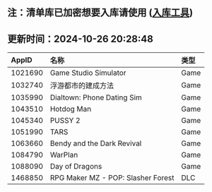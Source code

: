 ## 注：清单库已加密想要入库请使用 ([入库工具](https://github.com/BlankTMing/ManifestAutoUpdate/releases))

## 更新时间：2024-10-26 20:28:48
| AppID | 名称 | 类型  |
| :-------------------- | :----------------------------- | :----------- |
| 1021690 | Game Studio Simulator| Game |
| 1032740 | 浮游都市的建成方法| Game |
| 1035990 | Dialtown: Phone Dating Sim| Game |
| 1043510 | Hotdog Man| Game |
| 1045340 | PUSSY 2| Game |
| 1051990 | TARS| Game |
| 1063660 | Bendy and the Dark Revival| Game |
| 1084790 | WarPlan| Game |
| 1088090 | Day of Dragons| Game |
| 1468850 | RPG Maker MZ - POP: Slasher Forest| DLC |
